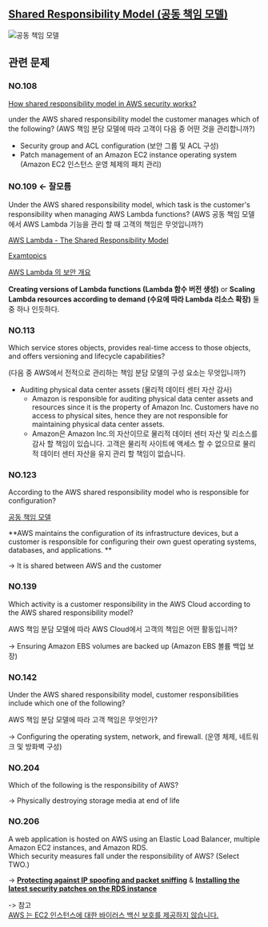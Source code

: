 ## [Shared Responsibility Model (공동 책임 모델)](https://aws.amazon.com/compliance/shared-responsibility-model/?nc1=h_ls)

![공동 책임 모델](https://d1.awsstatic.com/security-center/Shared_Responsibility_Model_V2.59d1eccec334b366627e9295b304202faf7b899b.jpg)

## 관련 문제

### NO.108 

[How shared responsibility model in AWS security works?](https://www.whizlabs.com/blog/aws-security-shared-responsibility/)

under the AWS shared responsibility model the customer manages which of the following? (AWS 책임 분담 모델에 따라 고객이 다음 중 어떤 것을 관리합니까?)

   * Security group and ACL configuration (보안 그룹 및 ACL 구성)
   * Patch management of an Amazon EC2 instance operating system (Amazon EC2 인스턴스 운영 체제의 패치 관리)

### NO.109 <- 잘모름

Under the AWS shared responsibility model, which task is the customer's responsibility when managing AWS Lambda functions? (AWS 공동 책임 모델에서 AWS Lambda 기능을 관리 할 때 고객의 책임은 무엇입니까?)

[AWS Lambda - The Shared Responsibility Model](https://docs.aws.amazon.com/ko_kr/whitepapers/latest/security-overview-aws-lambda/the-shared-responsibility-model.html)

[Examtopics](https://www.examtopics.com/discussions/amazon/view/43861-exam-aws-certified-cloud-practitioner-topic-1-question-544/)

[AWS Lambda 의 보안 개요](https://buw.medium.com/aws-lambda%EC%9D%98-%EB%B3%B4%EC%95%88-%EA%B0%9C%EC%9A%94-1-2-21a49a9448dc)

**Creating versions of Lambda functions (Lambda 함수 버전 생성)** or **Scaling Lambda resources according to demand (수요에 따라 Lambda 리소스 확장)** 둘 중 하나 인듯하다.

### NO.113 

Which service stores objects, provides real-time access to those objects, and offers versioning and lifecycle capabilities?

(다음 중 AWS에서 전적으로 관리하는 책임 분담 모델의 구성 요소는 무엇입니까?)

   * Auditing physical data center assets (물리적 데이터 센터 자산 감사)
      * Amazon is responsible for auditing physical data center assets and resources since it is the property of Amazon Inc. Customers have no access to physical sites, hence they are not responsible for maintaining physical data center assets.
      *  Amazon은 Amazon Inc.의 자산이므로 물리적 데이터 센터 자산 및 리소스를 감사 할 책임이 있습니다. 고객은 물리적 사이트에 액세스 할 수 없으므로 물리적 데이터 센터 자산을 유지 관리 할 책임이 없습니다.

### NO.123 

According to the AWS shared responsibility model who is responsible for configuration?

[공동 책임 모델](https://aws.amazon.com/ko/compliance/shared-responsibility-model/)

**AWS maintains the configuration of its infrastructure devices, but a customer is responsible for configuring their own guest operating systems, databases, and applications. **

-> It is shared between AWS and the customer

### NO.139 
Which activity is a customer responsibility in the AWS Cloud according to the AWS shared responsibility model?

AWS 책임 분담 모델에 따라 AWS Cloud에서 고객의 책임은 어떤 활동입니까?

-> Ensuring Amazon EBS volumes are backed up (Amazon EBS 볼륨 백업 보장)

### NO.142 
Under the AWS shared responsibility model, customer responsibilities include which one of the following?

AWS 책임 분담 모델에 따라 고객 책임은 무엇인가?

-> Configuring the operating system, network, and firewall. (운영 체제, 네트워크 및 방화벽 구성)

### NO.204 
Which of the following is the responsibility of AWS?

-> Physically destroying storage media at end of life

### NO.206 
A web application is hosted on AWS using an Elastic Load Balancer, multiple Amazon EC2 instances, and Amazon RDS.<br/> Which security measures fall under the responsibility of AWS? (Select TWO.)

-> [**Protecting against IP spoofing and packet sniffing**](https://personal.utdallas.edu/~muratk/courses/cloud11f_files/AWS_Security_Whitepaper.pdf) & [**Installing the latest security patches on the RDS instance**](https://docs.aws.amazon.com/ko_kr/AmazonRDS/latest/UserGuide/UsingWithRDS.html)

-> 참고 <br/>[AWS 는 EC2 인스턴스에 대한 바이러스 백신 보호를 제공하지 않습니다.](https://d1.awsstatic.com/whitepapers/compliance/KO_Whitepapers/AWS_Anitian_Workbook_PCI_Cloud_Compliance_KO.pdf)




